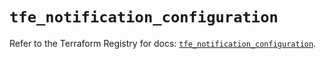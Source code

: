 # `tfe_notification_configuration`

Refer to the Terraform Registry for docs: [`tfe_notification_configuration`](https://registry.terraform.io/providers/hashicorp/tfe/0.68.2/docs/resources/notification_configuration).
